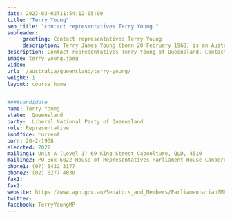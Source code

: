 ```yaml
---
date: 2023-03-02T11:54:12-05:00
title: "Terry Young"
seo_title: "contact representatives Terry Young "
subheader:
     greeting: Contact representatives Terry Young
     description: Terry James Young (born 20 February 1968) is an Australian politician who has been a member of the House of Representatives since the 2019 federal election, representing the Division of Longman in Queensland. He is a member of the Liberal National Party of Queensland and sits with the Liberal Party in federal parliament.
description: Contact representatives Terry Young of Queensland. Contact information for Terry Young includes email address, phone number, and mailing address.
image: terry-young.jpeg
video:
url:  /australia/queensland/terry-young/
weight: 1
layout: course_home


####candidate
name: Terry Young
state:	Queensland
party:	Liberal National Party of Queensland
role: Representative
inoffice: current
born: 20-2-1968
eleccted: 2022
mailing1: Unit A (Level 1) 69 King Street Caboolture, QLD, 4510
mailing2: PO Box 6022 House of Representatives Parliament House Canberra ACT 2600
phone1: (07) 5432 3177
phone2: (02) 6277 4030
fax1:
fax2:
website: https://www.aph.gov.au/Senators_and_Members/Parliamentarian?MPID=201906
twitter:
facebook: TerryYoungMP
---
```

